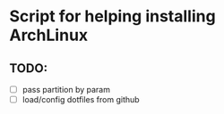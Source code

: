 # Script for helping installing ArchLinux


## TODO:

- [ ] pass partition by param
- [ ] load/config dotfiles from github

